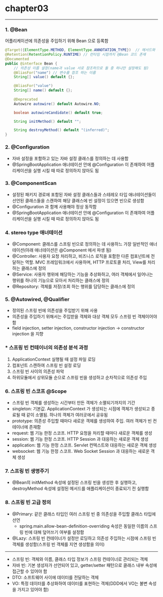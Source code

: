 # chapter03

---

### 1. @Bean
어플리케이션에 의존성을 주입하기 위해 Bean 으로 등록함
```java
@Target({ElementType.METHOD, ElementType.ANNOTATION_TYPE})  // 메서드와 애너테이션을 Bean 으로 등록 가능
@Retention(RetentionPolicy.RUNTIME) // 런타임 시점까지 @Bean 코드 존재
@Documented
public @interface Bean {
    // 의존성 이름 설정(name과 value 서로 참조하므로 둘 중 하나만 설정해도 됨)
    @AliasFor("name") // 변수를 참조 하는 이름
    String[] value() default {};

    @AliasFor("value")
    String[] name() default {};
   
    @Deprecated
    Autowire autowire() default Autowire.NO;

    boolean autowireCandidate() default true;

    String initMethod() default "";

    String destroyMethod() default "(inferred)";
}
```

### 2. @Configuration
* 자바 설정을 포함하고 있는 자바 설정 클래스를 정의하는 데 사용함
* @SpringBootApplication 애너테이션 안에 @Configuration 이 존재하여 어플리케이션을 실행 시킬 때 따로 정의하지 않아도 됨

### 3. @ComponentScan
* 설정된 패키지 경로에 포함된 자바 설정 클래스들과 스테레오 타입 애너테이션들이 선언된 클래스들을 스캔하여 해당 클래스에 빈 설정이 있으면 빈으로 생성함
* @Configuration 과 함께 사용해야 정상 동작함
* @SpringBootApplication 애너테이션 안에 @Configuration 이 존재하여 어플리케이션을 실행 시킬 때 따로 정의하지 않아도 됨

### 4. stereo type 애너테이션
* @Component: 클래스를 스프링 빈으로 정의하는 데 사용하느 가장 일반적인 애너테이션(아래 애너테이션은 @Component 에서 파생 됨)
* @Controller: 사용자 요청 처리하고, 비즈니스 로직을 포함한 다른 컴포넌트에 전달하는 역할. MVC 프레임워크에서 사용하며, HTTP 프로토콜 처리, View를 처리하는 클래스에 정의
* @Service: 사용자 행위에 해당하는 기능을 추상화하고, 여러 객체에서 일어나는 행위를 하나의 기능으로 모아서 처리하는 클래스에 정의
* @Repository: 객체를 저장/조회 하는 행위를 담당하는 클래스에 정의

### 5. @Autowired, @Qualifier
* 정의된 스프링 빈에 의존성을 주입받기 위해 사용
* 의존성을 주입하기 위해서는 주입받을 객체와 대상 객체 모두 스프링 빈 객체이어야함
* field injection, setter injection, constructor injection -> constructor injection 을 지향

### * 스프링 빈 컨테이너의 의존성 분석 과정
1. ApplicationContext 실행될 때 설정 파일 로딩
2. 컴포넌트 스캔하여 스프링 빈 설정 로딩
3. 스프링 빈 사이의 의존성 파악
4. 하위모듈에서 상위모듈 순으로 스프링 빈을 생성하고 순차적으로 의존성 주입

### 6. 스프링 빈 스코프 @Scope
* 스프링 빈 객체를 생성하는 시간부터 만든 객체가 소멸되기까지의 기간
* singleton: 기본값. ApplicationContext 가 생성되는 시점에 객체가 생성되고 종료될 때 같이 소멸됨.
  하나의 객체가 여러곳에서 공유됨
* prototype: 의존성 주입할 때마다 새로운 객체를 생성하여 주입.
  여러 객체가 빈 컨테이너에 존재함
* request: 웹 기능 한정 스코프. HTTP 요청을 처리할 때마다 새로운 객체를 생성
* session: 웹 기능 한정 스코프. HTTP Session 과 대응하는 새로운 객체 생성
* application: 웹 기능 한정 스코프. Servlet 컨텍스트와 대응하는 새로운 객체 생성
* websocket: 웹 기능 한정 스코프. Web Socket Session 과 대응하는 새로운 객체 생성

### 7. 스프링 빈 생명주기
* @Bean의 initMethod 속성에 설정된 스프링 빈을 생성한 후 실행하고, 
destroyMethod 속성에 설정된 메서드를 애플리케이션이 종료되기 전 실행함

### 8. 스프링 빈 고급 정의
* @Primary: 같은 클래스 타입인 여러 스프링 빈 중 의존성을 주입할 클래스 타입에 선언
  * spring.main.allow-bean-definition-overriding 속성은 동일한 이름의 스프링 빈에 대해 덮어쓰기 여부를 설정함
* @Lazy: 스프링 빈 컨테이너가 설정만 로딩하고 의존성 주입하는 시점에 스프링 빈 객체를 생성함(스프링 빈 객체를 지연 생성함을 의미)

---
* 스프링 빈: 객체와 이름, 클래스 타입 정보가 스프링 컨테이너로 관리되는 객체
* 자바 빈: 기본 생성자가 선언되어 있고, getter/setter 패턴으로 클래스 내부 속성에 접근할 수 있어야 함
* DTO: 소프트웨어 사이에 데이터를 전달하는 객체
* VO: 특정 데이터를 추상화하여 데이터를 표현하는 객체(DDD에서 VO는 불변 속성을 가지고 있어야 함)